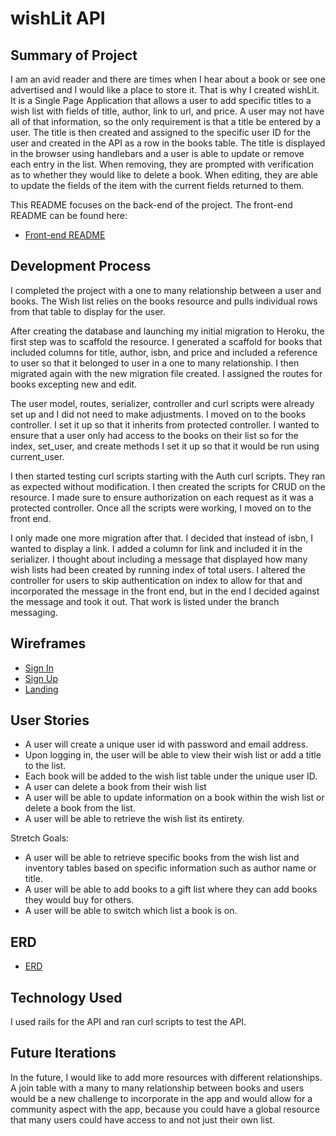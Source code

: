 # wishLit API

## Summary of Project

I am an avid reader and there are times when I hear about a book or see one advertised and I would like a place to store it. That is why I created wishLit. It is a Single Page Application that allows a user to add specific titles to a wish list with fields of title, author, link to url, and price. A user may not have all of that information, so the only requirement is that a title be entered by a user. The title is then created and assigned to the specific user ID for the user and created in the API as a row in the books table. The title is displayed in the browser using handlebars and a user is able to update or remove each entry in the list. When removing, they are prompted with verification as to whether they would like to delete a book. When editing, they are able to update the fields of the item with the current fields returned to them.

This README focuses on the back-end of the project. The front-end README can be found here:

- [Front-end README](https://github.com/kmlm/wishLit-front-end/blob/master/README.md)

## Development Process

I completed the project with a one to many relationship between a user and books. The Wish list relies on the books resource and pulls individual rows from that table to display for the user.

After creating the database and launching my initial migration to Heroku, the first step was to scaffold the resource. I generated a scaffold for books that included columns for title, author, isbn, and price and included a reference to user so that it belonged to user in a one to many relationship. I then migrated again with the new migration file created. I assigned the routes for books excepting new and edit.

The user model, routes, serializer, controller and curl scripts were already set up and I did not need to make adjustments. I moved on to the books controller. I set it up so that it inherits from protected controller. I wanted to ensure that a user only had access to the books on their list so for the index, set_user, and create methods I set it up so that it would be run using current_user.

I then started testing curl scripts starting with the Auth curl scripts. They ran as expected without modification. I then created the scripts for CRUD on the resource. I made sure to ensure authorization on each request as it was a protected controller. Once all the scripts were working, I moved on to the front end.

I only made one more migration after that. I decided that instead of isbn, I wanted to display a link. I added a column for link and included it in the serializer. I thought about including a message that displayed how many wish lists had been created by running index of total users. I altered the controller for users to skip authentication on index to allow for that and incorporated the message in the front end, but in the end I decided against the message and took it out. That work is listed under the branch messaging.

## Wireframes

-   [Sign In](https://i.imgur.com/13dBzWb.png)
-  [Sign Up](https://i.imgur.com/TR0GzUS.png)
-  [Landing](https://i.imgur.com/U8sQIH7.png)

## User Stories

- A user will create a unique user id with password and email address.
- Upon logging in, the user will be able to view their wish list or add a title to the list.
- Each book will be added to the wish list table under the unique user ID.
- A user can delete a book from their wish list
- A user will be able to update information on a book within the wish list or delete a book from the list.
- A user will be able to retrieve the wish list its entirety.

Stretch Goals:
- A user will be able to retrieve specific books from the wish list and inventory tables based
on specific information such as author name or title.
- A user will be able to add books to a gift list where they can add books they would buy for others.
- A user will be able to switch which list a book is on.

## ERD

-   [ERD](https://i.imgur.com/kkJ0NB1.png)

## Technology Used

I used rails for the API and ran curl scripts to test the API.

## Future Iterations

In the future, I would like to add more resources with different relationships. A join table with a many to many relationship between books and users would be a new challenge to incorporate in the app and would allow for a community aspect with the app, because you could have a global resource that many users could have access to and not just their own list.
